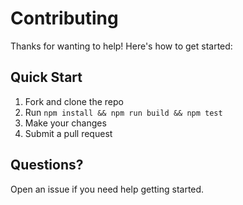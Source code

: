 # Contributing

Thanks for wanting to help! Here's how to get started:

## Quick Start

1. Fork and clone the repo
2. Run `npm install && npm run build && npm test`
3. Make your changes
4. Submit a pull request

## Questions?

Open an issue if you need help getting started. 